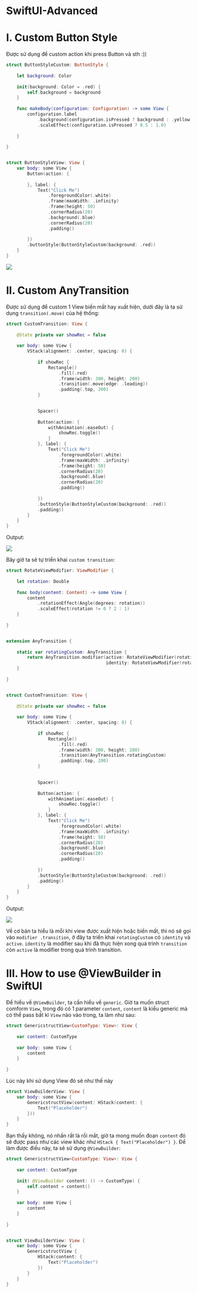 # SwiftUI-Advanced

# I. Custom Button Style

Được sử dụng để custom action khi press Button và sth :))

```swift
struct ButtonStyleCustom: ButtonStyle {
    
    let background: Color
    
    init(background: Color = .red) {
        self.background = background
    }
    
    func makeBody(configuration: Configuration) -> some View {
        configuration.label
            .background(configuration.isPressed ? background : .yellow)
            .scaleEffect(configuration.isPressed ? 0.5 : 1.0)
            
    }
    
}


struct ButtonStyleView: View {
    var body: some View {
        Button(action: {
            
        }, label: {
            Text("Click Me")
                .foregroundColor(.white)
                .frame(maxWidth: .infinity)
                .frame(height: 50)
                .cornerRadius(20)
                .background(.blue)
                .cornerRadius(20)
                .padding()
                
        })
        .buttonStyle(ButtonStyleCustom(background: .red))
    }
}
```

![](gif/styleButton.gif)

# II. Custom AnyTransition

Được sử dụng để custom 1 View biến mất hay xuất hiện, dưới đây là ta sử dụng `transition(.move)` của hệ thống:

```swift
struct CustomTransition: View {
    
    @State private var showRec = false
    
    var body: some View {
        VStack(alignment: .center, spacing: 8) {
            
            if showRec {
                Rectangle()
                    .fill(.red)
                    .frame(width: 300, height: 200)
                    .transition(.move(edge: .leading))
                    .padding(.top, 200)
            }

                
            Spacer()
            
            Button(action: {
                withAnimation(.easeOut) {
                    showRec.toggle()
                }
            }, label: {
                Text("Click Me")
                    .foregroundColor(.white)
                    .frame(maxWidth: .infinity)
                    .frame(height: 50)
                    .cornerRadius(20)
                    .background(.blue)
                    .cornerRadius(20)
                    .padding()
                    
            })
            .buttonStyle(ButtonStyleCustom(background: .red))
            .padding()
        }
    }
}

```

Output:

![](gif/transition_default.gif)

Bây giờ ta sẽ tự triển khai `custom transition`:


```swift
struct RotateViewModifier: ViewModifier {
    
    let rotation: Double
    
    func body(content: Content) -> some View {
        content
            .rotationEffect(Angle(degrees: rotation))
            .scaleEffect(rotation != 0 ? 2 : 1)
    }
    
}


extension AnyTransition {
    
    static var rotatingCustom: AnyTransition {
        return AnyTransition.modifier(active: RotateViewModifier(rotation: 100),
                                      identity: RotateViewModifier(rotation: 0))
    }
    
}


struct CustomTransition: View {
    
    @State private var showRec = false
    
    var body: some View {
        VStack(alignment: .center, spacing: 8) {
            
            if showRec {
                Rectangle()
                    .fill(.red)
                    .frame(width: 300, height: 200)
                    .transition(AnyTransition.rotatingCustom)
                    .padding(.top, 200)
            }

                
            Spacer()
            
            Button(action: {
                withAnimation(.easeOut) {
                    showRec.toggle()
                }
            }, label: {
                Text("Click Me")
                    .foregroundColor(.white)
                    .frame(maxWidth: .infinity)
                    .frame(height: 50)
                    .cornerRadius(20)
                    .background(.blue)
                    .cornerRadius(20)
                    .padding()
                    
            })
            .buttonStyle(ButtonStyleCustom(background: .red))
            .padding()
        }
    }
}

```

Output:

![](gif/transition_custom.gif)

Về cơ bản ta hiểu là mỗi khi view được xuất hiện hoặc biến mất, thì nó sẽ gọi vào `modifier .transition`, ở đây ta triển khai `rotatingCustom` có `identity` và `active`. `identity` là modifier sau khi đã thực hiện xong quá trình `transition` còn `active` là modifier trong quá trình transition. 

# III. How to use @ViewBuilder in SwiftUI 

Để hiểu về `@ViewBuilder`, ta cần hiểu về `generic`. Giờ ta muốn struct comform `View`, trong đó có 1 parameter `content`, `content` là kiểu generic mà có thể pass bất kì `View` nào vào trong, ta làm như sau:

```swift
struct GenericstructView<CustomType: View>: View {
    
    var content: CustomType
    
    var body: some View {
        content
    }
    
}
```

Lúc này khi sử dụng View đó sẽ như thế này 

```swift
struct ViewBuilderView: View {
    var body: some View {
        GenericstructView(content: HStack(content: {
            Text("Placeholder")
        }))
    }
}
```

Bạn thấy không, nó nhấn rất là rồi mắt, giờ ta mong muốn đoạn `content` đó sẽ được pass như các view khác như `HStack { Text("Placeholder") }`. Để làm được điều này, ta sẽ sử dụng `@ViewBuilder`:


```swift
struct GenericstructView<CustomType: View>: View {
    
    var content: CustomType
    
    init( @ViewBuilder content: () -> CustomType) {
        self.content = content()
    }
    
    var body: some View {
        content
    }
    
}


struct ViewBuilderView: View {
    var body: some View {
        GenericstructView {
            HStack(content: {
                Text("Placeholder")
            })
        }
    }
}

```